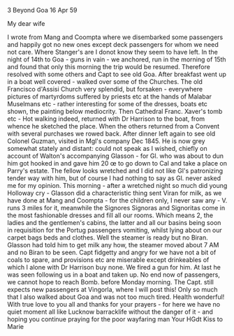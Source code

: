 3 Beyond Goa 16 Apr 59

My dear wife

I wrote from Mang and Coompta where we disembarked some passengers and happily got no new ones except deck passengers for whom we need not care. Where Stanger's are I donot know they seem to have left. In the night of 14th to Goa - guns in vain - we anchored, run in the morning of 15th and found that only this morning the trip would be resumed. Therefore resolved with some others and Capt to see old Goa. After breakfast went up in a boat well covered - walked over some of the Churches. The old Francisco d'Assisi Church very splendid, but forsaken - everywhere pictures of martyrdoms suffered by priests etc at the hands of Malabar Muselmans etc - rather interesting for some of the dresses, boats etc shown, the painting below mediocrity. Then Cathedral Franc. Xaver's tomb etc - Hot walking indeed, returned with Dr Harrison to the boat, from whence he sketched the place. When the others returned from a Convent with several purchases we rowed back. After dinner left again to see old Colonel Guzman, visited in Mgl's company Dec 1845. He is now grey somewhat stately and distant: could not speak as I wished, chiefly on account of Walton's accompanying Glasson - for Gl. who was about to dun him got hooked in and gave him 20 œ to go down to Cal and take a place on Parry's estate. The fellow looks wretched and I did not like Gl's patronizing tender way with him, but of course I had nothing to say as Gl. never asked me for my opinion. This morning - after a wretched night so much did young Holloway cry - Glasson did a characteristic thing sent Viran for milk, as we have done at Mang and Coompta - for the children only, I never saw any - V. runs 3 miles for it, meanwhile the Signores Signoras and Signoritas come in the most fashionable dresses and fill all our rooms. Which means 2, the ladies and the gentlemen's cabins, the latter and all our basins being soon in requisition for the Portug passengers vomiting, whilst lying about on our carpet bags beds and clothes. Well the steamer is ready but no Biran. Glasson had told him to get milk any how, the steamer moved about 7 AM and no Biran to be seen. Capt fidgetty and angry for we have not a bit of coals to spare, and provisions etc are miserable except drinkeables of which I alone with Dr Harrison buy none. We fired a gun for him. At last he was seen following us in a boat and taken up. No end now of passengers, we cannot hope to reach Bomb. before Monday morning. The Capt. still expects new passengers at Vingorla, where I will post this! Only so much that I also walked about Goa and was not too much tired. Health wonderful! With true love to you all and thanks for your prayers - for here we have no quiet moment all like Lucknow barracklife without the danger of it - and hoping you continue praying for the poor wayfaring man  Your HGdt
Kiss to Marie
